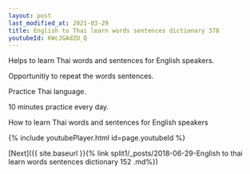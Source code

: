 ```yaml
---
layout: post
last_modified_at: 2021-03-29
title: English to Thai learn words sentences dictionary 378 
youtubeId: KWcJGAdZU_Q
---
```

 
 
Helps to learn Thai words and sentences for English speakers.

Opportunitiy to repeat the words sentences. 

Practice Thai language. 
 
10 minutes practice every day. 
 
How to learn Thai words and sentences for English speakers 
 
{% include youtubePlayer.html id=page.youtubeId %}
 
 
[Next]({{ site.baseurl }}{% link  split1/_posts/2018-06-29-English to thai learn words sentences dictionary 152 .md%})
 
